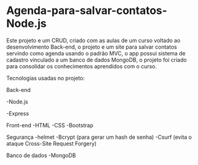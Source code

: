 # Agenda-para-salvar-contatos-Node.js
 
Este projeto e um CRUD, criado com as aulas de um curso voltado ao desenvolvimento Back-end, o projeto e um site para salvar contatos servindo como agenda usando o padrão MVC, o app possui sistema de cadastro vinculado a um banco de dados MongoDB, o projeto foi criado para consolidar os conhecimentos aprendidos com o curso.

Tecnologias usadas no projeto:

Back-end

-Node.js

-Express

Front-end
-HTML
-CSS
-Bootstrap

Segurança
-helmet
-Bcrypt (para gerar um hash de senha)
-Csurf (evita o ataque Cross-Site Request Forgery)

Banco de dados
-MongoDB
